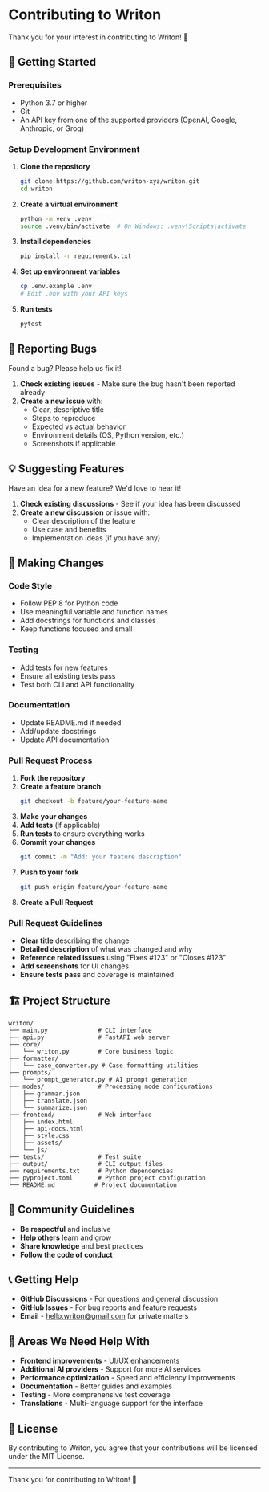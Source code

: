 # Contributing to Writon

Thank you for your interest in contributing to Writon! 🎉

## 🚀 Getting Started

### Prerequisites
- Python 3.7 or higher
- Git
- An API key from one of the supported providers (OpenAI, Google, Anthropic, or Groq)

### Setup Development Environment

1. **Clone the repository**
   ```bash
   git clone https://github.com/writon-xyz/writon.git
   cd writon
   ```

2. **Create a virtual environment**
   ```bash
   python -m venv .venv
   source .venv/bin/activate  # On Windows: .venv\Scripts\activate
   ```

3. **Install dependencies**
   ```bash
   pip install -r requirements.txt
   ```

4. **Set up environment variables**
   ```bash
   cp .env.example .env
   # Edit .env with your API keys
   ```

5. **Run tests**
   ```bash
   pytest
   ```

## 🐛 Reporting Bugs

Found a bug? Please help us fix it!

1. **Check existing issues** - Make sure the bug hasn't been reported already
2. **Create a new issue** with:
   - Clear, descriptive title
   - Steps to reproduce
   - Expected vs actual behavior
   - Environment details (OS, Python version, etc.)
   - Screenshots if applicable

## 💡 Suggesting Features

Have an idea for a new feature? We'd love to hear it!

1. **Check existing discussions** - See if your idea has been discussed
2. **Create a new discussion** or issue with:
   - Clear description of the feature
   - Use case and benefits
   - Implementation ideas (if you have any)

## 🔧 Making Changes

### Code Style
- Follow PEP 8 for Python code
- Use meaningful variable and function names
- Add docstrings for functions and classes
- Keep functions focused and small

### Testing
- Add tests for new features
- Ensure all existing tests pass
- Test both CLI and API functionality

### Documentation
- Update README.md if needed
- Add/update docstrings
- Update API documentation

### Pull Request Process

1. **Fork the repository**
2. **Create a feature branch**
   ```bash
   git checkout -b feature/your-feature-name
   ```
3. **Make your changes**
4. **Add tests** (if applicable)
5. **Run tests** to ensure everything works
6. **Commit your changes**
   ```bash
   git commit -m "Add: your feature description"
   ```
7. **Push to your fork**
   ```bash
   git push origin feature/your-feature-name
   ```
8. **Create a Pull Request**

### Pull Request Guidelines

- **Clear title** describing the change
- **Detailed description** of what was changed and why
- **Reference related issues** using "Fixes #123" or "Closes #123"
- **Add screenshots** for UI changes
- **Ensure tests pass** and coverage is maintained

## 🏗️ Project Structure

```
writon/
├── main.py              # CLI interface
├── api.py               # FastAPI web server
├── core/
│   └── writon.py        # Core business logic
├── formatter/
│   └── case_converter.py # Case formatting utilities
├── prompts/
│   └── prompt_generator.py # AI prompt generation
├── modes/               # Processing mode configurations
│   ├── grammar.json
│   ├── translate.json
│   └── summarize.json
├── frontend/            # Web interface
│   ├── index.html
│   ├── api-docs.html
│   ├── style.css
│   ├── assets/
│   └── js/
├── tests/               # Test suite
├── output/              # CLI output files
├── requirements.txt     # Python dependencies
├── pyproject.toml       # Python project configuration
└── README.md           # Project documentation
```

## 🤝 Community Guidelines

- **Be respectful** and inclusive
- **Help others** learn and grow
- **Share knowledge** and best practices
- **Follow the code of conduct**

## 📞 Getting Help

- **GitHub Discussions** - For questions and general discussion
- **GitHub Issues** - For bug reports and feature requests
- **Email** - hello.writon@gmail.com for private matters

## 🎯 Areas We Need Help With

- **Frontend improvements** - UI/UX enhancements
- **Additional AI providers** - Support for more AI services
- **Performance optimization** - Speed and efficiency improvements
- **Documentation** - Better guides and examples
- **Testing** - More comprehensive test coverage
- **Translations** - Multi-language support for the interface

## 📜 License

By contributing to Writon, you agree that your contributions will be licensed under the MIT License.

---

Thank you for contributing to Writon! 🙏
